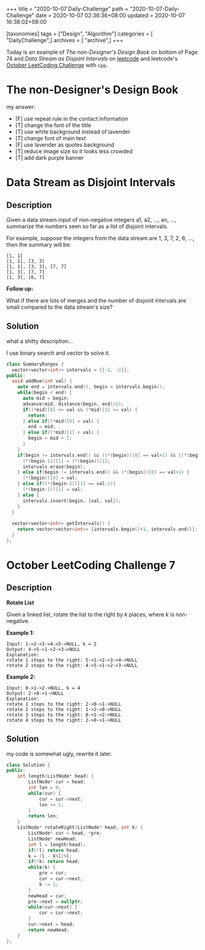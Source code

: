 +++
title = "2020-10-07 Daily-Challenge"
path = "2020-10-07-Daily-Challenge"
date = 2020-10-07 02:36:36+08:00
updated = 2020-10-07 16:38:02+08:00

[taxonomies]
tags = ["Design", "Algorithm"]
categories = [ "DailyChallenge",]
archives = [ "archive",]
+++

Today is an example of *The non-Designer's Design Book* on bottom of Page 74 and *Data Stream as Disjoint Intervals* on [leetcode](https://leetcode.com/problems/data-stream-as-disjoint-intervals/) and leetcode's [October LeetCoding Challenge](https://leetcode.com/explore/challenge/card/october-leetcoding-challenge/559/week-1-october-1st-october-7th/3486/) with `cpp`.

<!-- more -->

# The non-Designer's Design Book

my answer:

- [F] use repeat rule in the contact information
- [T] change the font of the title
- [T] use white background instead of lavender
- [T] change font of main text
- [F] use lavender as quotes background
- [T] reduce image size so it looks less crowded
- [T] add dark purple banner

# Data Stream as Disjoint Intervals

## Description

Given a data stream input of non-negative integers a1, a2, ..., an, ..., summarize the numbers seen so far as a list of disjoint intervals.

For example, suppose the integers from the data stream are 1, 3, 7, 2, 6, ..., then the summary will be:

```
[1, 1]
[1, 1], [3, 3]
[1, 1], [3, 3], [7, 7]
[1, 3], [7, 7]
[1, 3], [6, 7]
```

**Follow up:**

What if there are lots of merges and the number of disjoint intervals are small compared to the data stream's size?

## Solution

what a shitty description...

I use binary search and vector to solve it.

``` cpp
class SummaryRanges {
  vector<vector<int>> intervals = {{-2, -2}};
public:
  void addNum(int val) {
    auto end = intervals.end(), begin = intervals.begin();
    while(begin < end) {
      auto mid = begin;
      advance(mid, distance(begin, end)/2);
      if((*mid)[0] <= val && (*mid)[1] >= val) {
        return;
      } else if((*mid)[0] > val) {
        end = mid;
      } else if((*mid)[1] < val) {
        begin = mid + 1;
      }
    }
    if(begin != intervals.end() && ((*(begin))[0] == val+1) && ((*(begin-1))[1] == val-1)) {
      (*(begin-1))[1] = (*(begin))[1];
      intervals.erase(begin);
    } else if(begin != intervals.end() && (*(begin))[0] == val+1) {
      (*(begin))[0] = val;
    } else if((*(begin-1))[1] == val-1){
      (*(begin-1))[1] = val;
    } else {
      intervals.insert(begin, {val, val});
    }
  }
  
  vector<vector<int>> getIntervals() {
    return vector<vector<int>> {intervals.begin()+1, intervals.end()};
  }
};
```

# October LeetCoding Challenge 7

## Description

**Rotate List**

Given a linked list, rotate the list to the right by *k* places, where *k* is non-negative.

**Example 1:**

```
Input: 1->2->3->4->5->NULL, k = 2
Output: 4->5->1->2->3->NULL
Explanation:
rotate 1 steps to the right: 5->1->2->3->4->NULL
rotate 2 steps to the right: 4->5->1->2->3->NULL
```

**Example 2:**

```
Input: 0->1->2->NULL, k = 4
Output: 2->0->1->NULL
Explanation:
rotate 1 steps to the right: 2->0->1->NULL
rotate 2 steps to the right: 1->2->0->NULL
rotate 3 steps to the right: 0->1->2->NULL
rotate 4 steps to the right: 2->0->1->NULL
```

## Solution

my code is somewhat ugly, rewrite it later.

``` cpp
class Solution {
public:
    int length(ListNode* head) {
        ListNode* cur = head;
        int len = 0;
        while(cur) {
            cur = cur->next;
            len += 1;
        }
        return len;
    }
    ListNode* rotateRight(ListNode* head, int k) {
        ListNode* cur = head, *pre;
        ListNode* newHead;
        int l = length(head);
        if(!l) return head;
        k = (l - k%l)%l;
        if(!k) return head;
        while(k) {
            pre = cur;
            cur = cur->next;
            k -= 1;
        }
        newHead = cur;
        pre->next = nullptr;
        while(cur->next) {
            cur = cur->next;
        }
        cur->next = head;
        return newHead;
    }
};
```